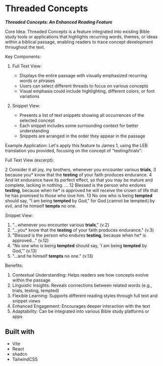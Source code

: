 # Threaded Concepts

**_Threaded Concepts: An Enhanced Reading Feature_**

Core Idea:
Threaded Concepts is a feature integrated into existing Bible study tools or applications that highlights recurring words, themes, or ideas within a biblical passage, enabling readers to trace concept development throughout the text.

Key Components:

1. Full Text View:

   - Displays the entire passage with visually emphasized recurring words or phrases
   - Users can select different threads to focus on various concepts
   - Visual emphasis could include highlighting, different colors, or font variations

2. Snippet View:
   - Presents a list of text snippets showing all occurrences of the selected concept
   - Each snippet includes some surrounding context for better understanding
   - Snippets are arranged in the order they appear in the passage

Example Application:
Let's apply this feature to James 1, using the LEB translation you provided, focusing on the concept of "testing/trials":

Full Text View (excerpt):

2 Consider it all joy, my brothers, whenever you encounter various **trials**, 3 because you* know that the **testing** of your faith produces endurance. 4 And let endurance have its perfect effect, so that you may be mature and complete, lacking in nothing.
...
12 Blessed is the person who endures **testing**, because when he* is approved he will receive the crown of life that he has promised to those who love him. 13 No one who is being **tempted** should say, "I am being **tempted** by God," for God ⌊cannot be tempted⌋ by evil, and he himself **tempts** no one.

Snippet View:

1. "...whenever you encounter various **trials**," (v.2)
2. "...you\* know that the **testing** of your faith produces endurance." (v.3)
3. "Blessed is the person who endures **testing**, because when he\* is approved..." (v.12)
4. "No one who is being **tempted** should say, 'I am being **tempted** by God,'" (v.13)
5. "...and he himself **tempts** no one." (v.13)

Benefits:

1. Contextual Understanding: Helps readers see how concepts evolve within the passage
2. Linguistic Insights: Reveals connections between related words (e.g., trials, testing, tempted)
3. Flexible Learning: Supports different reading styles through full text and snippet views
4. Enhanced Engagement: Encourages deeper interaction with the text
5. Adaptability: Can be integrated into various Bible study platforms or apps

## Built with

- Vite
- React
- shadcn
- TailwindCSS

